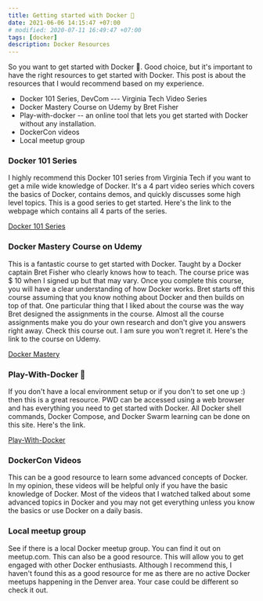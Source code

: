 ```yaml
---
title: Getting started with Docker 🐳
date: 2021-06-06 14:15:47 +07:00
# modified: 2020-07-11 16:49:47 +07:00
tags: [docker]
description: Docker Resources
---
```


So you want to get started with Docker 🐳. Good choice, but it's important to have the right resources to get started with Docker. 
This post is about the resources that I would recommend based on my experience. 

- Docker 101 Series, DevCom --- Virginia Tech Video Series
- Docker Mastery Course on Udemy by Bret Fisher
- Play-with-docker -- an online tool that lets you get started with Docker without any installation.
- DockerCon videos
- Local meetup group

### Docker 101 Series

I highly recommend this Docker 101 series from Virginia Tech if you want to get a mile wide knowledge of Docker. It's a 4 part video series which covers the basics of Docker, contains demos, and quickly discusses some high level topics. This is a good series to get started. Here's the link to the webpage which contains all 4 parts of the series. 

[Docker 101 Series](https://devcom.it.vt.edu/training/docker-101-series)

### Docker Mastery Course on Udemy

This is a fantastic course to get started with Docker. Taught by a Docker captain Bret Fisher who clearly knows how to teach.
The course price was $ 10 when I signed up but that may vary. Once you complete this course, you will have a clear understanding of how Docker works. Bret starts off this course assuming that you know nothing about Docker and then builds on top of that. One particular thing that I liked about the course was the way Bret designed the assignments in the course. Almost all the course assignments make you do your own research and don't give you answers right away. Check this course out. I am sure you won't regret it. Here's the link to the course on Udemy.

[Docker Mastery](https://www.udemy.com/docker-mastery)

### Play-With-Docker 🐳

If you don't have a local environment setup or if you don't to set one up :) then this is a great resource. PWD can be accessed using a web browser and has everything you need to get started with Docker. All Docker shell commands, Docker Compose, and Docker Swarm learning can be done on this site. Here's the link.

[Play-With-Docker](https://labs.play-with-docker.com)

### DockerCon Videos

This can be a good resource to learn some advanced concepts of Docker. In my opinion, these videos will be helpful only if you have the basic knowledge of Docker. Most of the videos that I watched talked about some advanced topics in Docker and you may not get everything unless you know the basics or use Docker on a daily basis.

### Local meetup group

See if there is a local Docker meetup group. You can find it out on meetup.com. This can also be a good resource. This will allow you to get engaged with other Docker enthusiasts. Although I recommend this, I haven't found this as a good resource for me as there are no active Docker meetups happening in the Denver area. Your case could be different so check it out.
